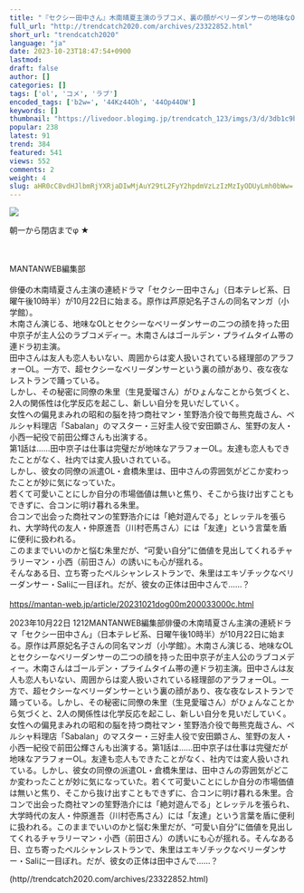 ```yaml
---
title: "『セクシー田中さん』木南晴夏主演のラブコメ、裏の顔がベリーダンサーの地味なOLに "
full_url: "http://trendcatch2020.com/archives/23322852.html"
short_url: "trendcatch2020"
language: "ja"
date: 2023-10-23T18:47:54+0900
lastmod: 
draft: false
author: []
categories: []
tags: ['ol', 'コメ', 'ラブ']
encoded_tags: ['b2w=', '44Kz44Oh', '44Op44OW']
keywords: []
thumbnail: "https://livedoor.blogimg.jp/trendcatch_123/imgs/3/d/3db1c9b7.jpg"
popular: 238
latest: 91
trend: 384
featured: 541
views: 552
comments: 2
weight: 4
slug: aHR0cC8vdHJlbmRjYXRjaDIwMjAuY29tL2FyY2hpdmVzLzIzMzIyODUyLmh0bWw=
---
```


![](https://livedoor.blogimg.jp/trendcatch_123/imgs/3/d/3db1c9b7.jpg)

<div><p>朝一から閉店までφ ★ </p><br> <br> MANTANWEB編集部 <br> <br> 俳優の木南晴夏さん主演の連続ドラマ「セクシー田中さん」（日本テレビ系、日曜午後10時半）が10月22日に始まる。原作は芦原妃名子さんの同名マンガ（小学館）。 <br> 木南さん演じる、地味なOLとセクシーなベリーダンサーの二つの顔を持った田中京子が主人公のラブコメディー。木南さんはゴールデン・プライムタイム帯の連ドラ初主演。 <br> 田中さんは友人も恋人もいない、周囲からは変人扱いされている経理部のアラフォーOL。一方で、超セクシーなベリーダンサーという裏の顔があり、夜な夜なレストランで踊っている。 <br> しかし、その秘密に同僚の朱里（生見愛瑠さん）がひょんなことから気づくと、2人の関係性は化学反応を起こし、新しい自分を見いだしていく。 <br> 女性への偏見まみれの昭和の脳を持つ商社マン・笙野浩介役で毎熊克哉さん、ペルシャ料理店「Sabalan」のマスター・三好圭人役で安田顕さん、笙野の友人・小西一紀役で前田公輝さんも出演する。 <br> 第1話は……田中京子は仕事は完璧だが地味なアラフォーOL。友達も恋人もできたことがなく、社内では変人扱いされている。 <br> しかし、彼女の同僚の派遣OL・倉橋朱里は、田中さんの雰囲気がどこか変わったことが妙に気になっていた。 <br> 若くて可愛いことにしか自分の市場価値は無いと焦り、そこから抜け出すこともできずに、合コンに明け暮れる朱里。 <br> 合コンで出会った商社マンの笙野浩介には「絶対遊んでる」とレッテルを張られ、大学時代の友人・仲原進吾（川村壱馬さん）には「友達」という言葉を盾に便利に扱われる。 <br> このままでいいのかと悩む朱里だが、“可愛い自分”に価値を見出してくれるチャラリーマン・小西（前田さん）の誘いにも心が揺れる。 <br> そんなある日、立ち寄ったペルシャンレストランで、朱里はエキゾチックなベリーダンサー・Saliに一目ぼれ。だが、彼女の正体は田中さんで……？ <br> <br> <a target='_blank' href='https//mantan-web.jp/article/20231021dog00m200033000c.html'>https//mantan-web.jp/article/20231021dog00m200033000c.html</a> <p>2023年10月22日 1212MANTANWEB編集部俳優の木南晴夏さん主演の連続ドラマ「セクシー田中さん」（日本テレビ系、日曜午後10時半）が10月22日に始まる。原作は芦原妃名子さんの同名マンガ（小学館）。木南さん演じる、地味なOLとセクシーなベリーダンサーの二つの顔を持った田中京子が主人公のラブコメディー。木南さんはゴールデン・プライムタイム帯の連ドラ初主演。田中さんは友人も恋人もいない、周囲からは変人扱いされている経理部のアラフォーOL。一方で、超セクシーなベリーダンサーという裏の顔があり、夜な夜なレストランで踊っている。しかし、その秘密に同僚の朱里（生見愛瑠さん）がひょんなことから気づくと、2人の関係性は化学反応を起こし、新しい自分を見いだしていく。女性への偏見まみれの昭和の脳を持つ商社マン・笙野浩介役で毎熊克哉さん、ペルシャ料理店「Sabalan」のマスター・三好圭人役で安田顕さん、笙野の友人・小西一紀役で前田公輝さんも出演する。第1話は……田中京子は仕事は完璧だが地味なアラフォーOL。友達も恋人もできたことがなく、社内では変人扱いされている。しかし、彼女の同僚の派遣OL・倉橋朱里は、田中さんの雰囲気がどこか変わったことが妙に気になっていた。若くて可愛いことにしか自分の市場価値は無いと焦り、そこから抜け出すこともできずに、合コンに明け暮れる朱里。合コンで出会った商社マンの笙野浩介には「絶対遊んでる」とレッテルを張られ、大学時代の友人・仲原進吾（川村壱馬さん）には「友達」という言葉を盾に便利に扱われる。このままでいいのかと悩む朱里だが、“可愛い自分”に価値を見出してくれるチャラリーマン・小西（前田さん）の誘いにも心が揺れる。そんなある日、立ち寄ったペルシャンレストランで、朱里はエキゾチックなベリーダンサー・Saliに一目ぼれ。だが、彼女の正体は田中さんで……？</p></div>

(http//trendcatch2020.com/archives/23322852.html)
